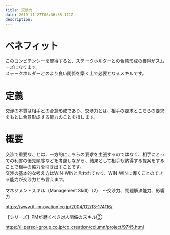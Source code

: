 ```yaml
---
title: 交渉力
date: 2019-11-27T06:36:55.171Z
description:
---
```

# ベネフィット

このコンピテンシーを習得すると、ステークホルダーとの合意形成の獲得がスムーズになります。\
ステークホルダーとのより良い関係を築く上で必要となるスキルです。

# 定義

交渉の本質は相手との合意形成であり、交渉力とは、相手の要求とこちらの要求をもとに合意形成する能力のことを指します。

# 概要

交渉で重要なことは、一方的にこちらの要求を主張するのではなく、相手にとっての利害の優先順序などを考慮しながら、結果として相手も納得する提案をすることで相手の協力を引き出すことです。\
交渉の基本的な考え方はWIN-WINと言われており、WIN-WINに導くことのできる能力が交渉力とも言えます。





マネジメントスキル（Management Skill）（2）　〜交渉力、問題解決能力、影響力

https://www.it-innovation.co.jp/2004/02/13-174116/

【シリーズ】PMが磨くべき対人関係のスキル③

https://li.persol-group.co.jp/co_creation/column/project/9745.html

